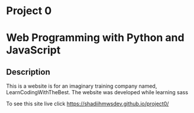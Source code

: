 # Project 0

# Web Programming with Python and JavaScript

## Description
This is a website is for an imaginary training company named, LearnCodingWithTheBest.
The website was developed while learning sass

To see this site live click  https://shadiihmwsdev.github.io/project0/

